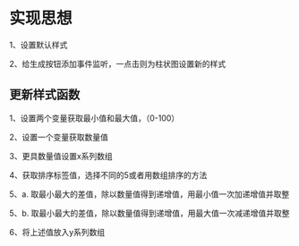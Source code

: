 # 实现思想

1、设置默认样式

2、给生成按钮添加事件监听，一点击则为柱状图设置新的样式

## 更新样式函数

1、设置两个变量获取最小值和最大值，（0-100）

2、设置一个变量获取数量值

3、更具数量值设置x系列数组

4、获取排序标签值，选择不同的5或者用数组排序的方法

5、a. 取最小最大的差值，除以数量值得到递增值，用最小值一次加递增值并取整

5、b. 取最小最大的差值，除以数量值得到递增值，用最大值一次减递增值并取整

6、将上述值放入y系列数组

